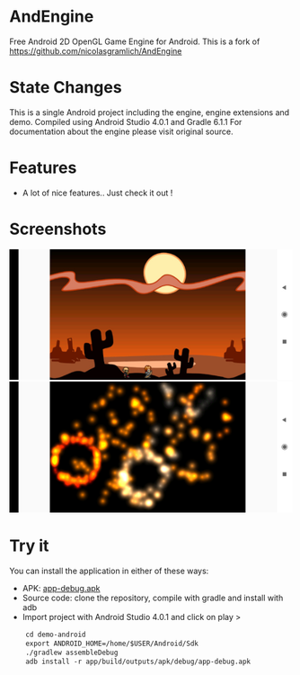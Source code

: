 # AndEngine

Free Android 2D OpenGL Game Engine for Android.
This is a fork of https://github.com/nicolasgramlich/AndEngine


State Changes
=============

This is a single Android project including the engine, engine extensions and demo.
Compiled using Android Studio 4.0.1 and Gradle 6.1.1
For documentation about the engine please visit original source.


Features
========

* A lot of nice features.. Just check it out !


Screenshots
===========

![Screenshot1](screenshots/screenshot1.jpg)
![Screenshot1](screenshots/screenshot2.jpg)


Try it
======

You can install the application in either of these ways:

  * APK: [app-debug.apk](app/build/outputs/apk/debug/app-debug.apk)
  * Source code: clone the repository, compile with gradle and install with adb
  * Import project with Android Studio 4.0.1 and click on play >

```
    cd demo-android
    export ANDROID_HOME=/home/$USER/Android/Sdk
    ./gradlew assembleDebug
    adb install -r app/build/outputs/apk/debug/app-debug.apk

```
